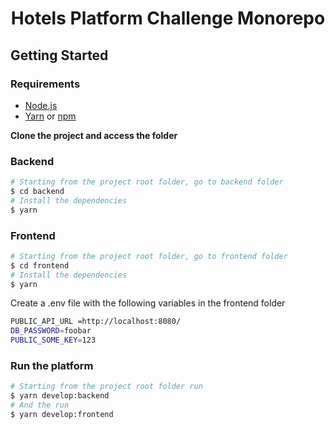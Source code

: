 <h1 align="center">
	Hotels Platform Challenge Monorepo
</h1>



## Getting Started

### Requirements

- [Node.js](https://nodejs.org/en/)
- [Yarn](https://classic.yarnpkg.com/) or [npm](https://www.npmjs.com/)

**Clone the project and access the folder**


### Backend

```bash
# Starting from the project root folder, go to backend folder
$ cd backend
# Install the dependencies
$ yarn
```
### Frontend

```bash
# Starting from the project root folder, go to frontend folder
$ cd frontend
# Install the dependencies
$ yarn
```

Create a .env file with the following variables in the frontend folder

```sh
PUBLIC_API_URL =http://localhost:8080/
DB_PASSWORD=foobar
PUBLIC_SOME_KEY=123
```

### Run the platform

```bash
# Starting from the project root folder run
$ yarn develop:backend
# And the run
$ yarn develop:frontend
```
